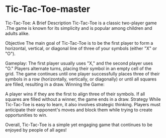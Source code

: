 # Tic-Tac-Toe-master
Tic-Tac-Toe: A Brief Description  Tic-Tac-Toe is a classic two-player game .The game is known for its simplicity and is popular among children and adults alike. 

Objective
The main goal of Tic-Tac-Toe is to be the first player to form a horizontal, vertical, or diagonal line of three of your symbols (either "X" or "O").

Gameplay:
The first player usually uses "X," and the second player uses "O."
Players alternate turns, placing their symbol in an empty cell of the grid.
The game continues until one player successfully places three of their symbols in a row (horizontally, vertically, or diagonally) or until all squares are filled, resulting in a draw.
Winning the Game:

A player wins if they are the first to align three of their symbols.
If all squares are filled without a winner, the game ends in a draw.
Strategy
While Tic-Tac-Toe is easy to learn, it also involves strategic thinking. Players must anticipate their opponent's moves and block them while trying to create opportunities to win.

Overall, Tic-Tac-Toe is a simple yet engaging game that continues to be enjoyed by people of all ages!
